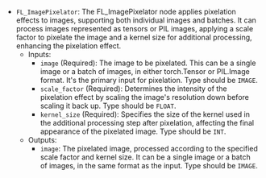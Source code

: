 - `FL_ImagePixelator`: The FL_ImagePixelator node applies pixelation effects to images, supporting both individual images and batches. It can process images represented as tensors or PIL images, applying a scale factor to pixelate the image and a kernel size for additional processing, enhancing the pixelation effect.
    - Inputs:
        - `image` (Required): The image to be pixelated. This can be a single image or a batch of images, in either torch.Tensor or PIL.Image format. It's the primary input for pixelation. Type should be `IMAGE`.
        - `scale_factor` (Required): Determines the intensity of the pixelation effect by scaling the image's resolution down before scaling it back up. Type should be `FLOAT`.
        - `kernel_size` (Required): Specifies the size of the kernel used in the additional processing step after pixelation, affecting the final appearance of the pixelated image. Type should be `INT`.
    - Outputs:
        - `image`: The pixelated image, processed according to the specified scale factor and kernel size. It can be a single image or a batch of images, in the same format as the input. Type should be `IMAGE`.
